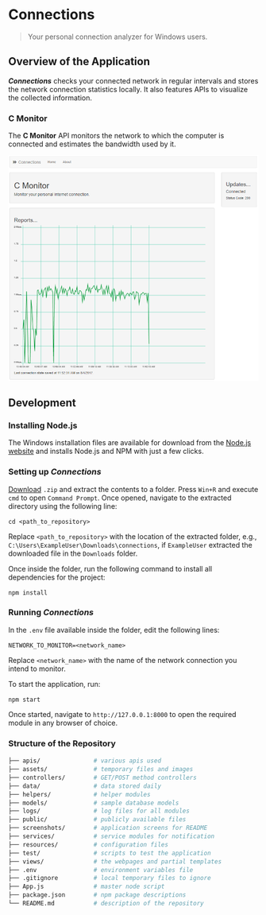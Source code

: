 # Connections

> Your personal connection analyzer for Windows users.

## Overview of the Application

***Connections*** checks your connected network in regular intervals and stores the network connection statistics locally. It also features APIs to visualize the collected information.

### C Monitor

The **C Monitor** API monitors the network to which the computer is connected and estimates the bandwidth used by it.

![C Monitor Screenshot](https://raw.githubusercontent.com/Sampreet/connections/master/screenshots/cmonitor.PNG "C Monitor")

## Development

### Installing Node.js

The Windows installation files are available for download from the [Node.js website](http://nodejs.org/) and installs Node.js and NPM with just a few clicks.

### Setting up *Connections*

[Download](https://github.com/Sampreet/connections/archive/master.zip) ```.zip``` and extract the contents to a folder. Press ```Win+R``` and execute ```cmd``` to open ```Command Prompt```. Once opened, navigate to the extracted directory using the following line:

```
cd <path_to_repository>
```

Replace ```<path_to_repository>``` with the location of the extracted folder, e.g., ```C:\Users\ExampleUser\Downloads\connections```, if ```ExampleUser``` extracted the downloaded file in the ```Downloads``` folder.

Once inside the folder, run the following command to install all dependencies for the project:

```
npm install
```

### Running *Connections*

In the ```.env``` file available inside the folder, edit the following lines:

```
NETWORK_TO_MONITOR=<network_name>
```

Replace ```<network_name>``` with the name of the network connection you intend to monitor.

To start the application, run:

```
npm start
```

Once started, navigate to ```http://127.0.0.1:8000``` to open the required module in any browser of choice.


### Structure of the Repository

```sh
├── apis/               # various apis used
├── assets/             # temporary files and images
├── controllers/        # GET/POST method controllers
├── data/               # data stored daily
├── helpers/            # helper modules
├── models/             # sample database models
├── logs/               # log files for all modules
├── public/             # publicly available files
├── screenshots/        # application screens for README
├── services/           # service modules for notification
├── resources/          # configuration files
├── test/               # scripts to test the application
├── views/              # the webpages and partial templates
├── .env                # environment variables file
├── .gitignore          # local temporary files to ignore
├── App.js              # master node script
├── package.json        # npm package descriptions
└── README.md           # description of the repository
```